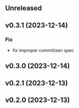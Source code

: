 ## Unreleased

## v0.3.1 (2023-12-14)

### Fix

- fix improper commitizen spec

## v0.3.0 (2023-12-14)

## v0.2.1 (2023-12-13)

## v0.2.0 (2023-12-13)
